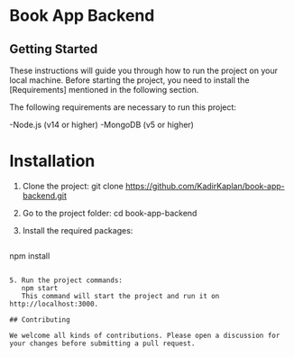 # Book App Backend

## Getting Started

These instructions will guide you through how to run the project on your local machine. Before starting the project, you need to install the [Requirements] mentioned in the following section.

The following requirements are necessary to run this project:

-Node.js (v14 or higher)
-MongoDB (v5 or higher)

# Installation

1. Clone the project:
   git clone https://github.com/KadirKaplan/book-app-backend.git

2. Go to the project folder:
   cd book-app-backend

3. Install the required packages:
   ```bash
npm install
```

5. Run the project commands:
   npm start
   This command will start the project and run it on http://localhost:3000.

## Contributing

We welcome all kinds of contributions. Please open a discussion for your changes before submitting a pull request.

